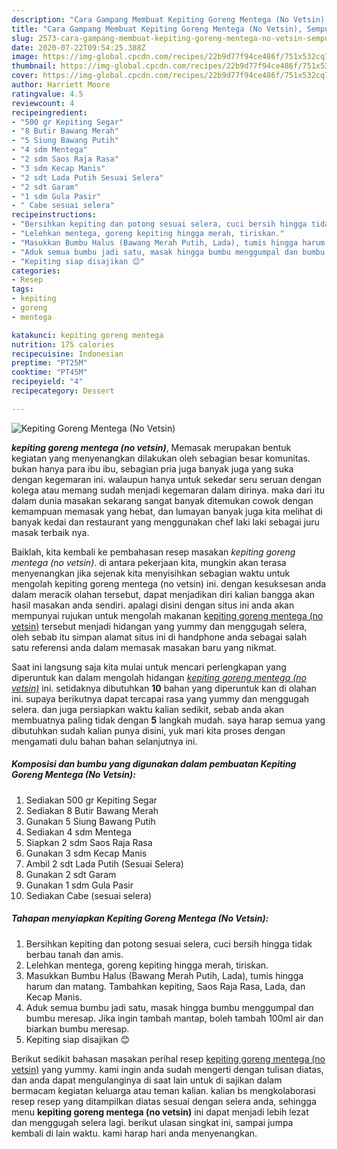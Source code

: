 ```yaml
---
description: "Cara Gampang Membuat Kepiting Goreng Mentega (No Vetsin), Sempurna"
title: "Cara Gampang Membuat Kepiting Goreng Mentega (No Vetsin), Sempurna"
slug: 2573-cara-gampang-membuat-kepiting-goreng-mentega-no-vetsin-sempurna
date: 2020-07-22T09:54:25.388Z
image: https://img-global.cpcdn.com/recipes/22b9d77f94ce486f/751x532cq70/kepiting-goreng-mentega-no-vetsin-foto-resep-utama.jpg
thumbnail: https://img-global.cpcdn.com/recipes/22b9d77f94ce486f/751x532cq70/kepiting-goreng-mentega-no-vetsin-foto-resep-utama.jpg
cover: https://img-global.cpcdn.com/recipes/22b9d77f94ce486f/751x532cq70/kepiting-goreng-mentega-no-vetsin-foto-resep-utama.jpg
author: Harriett Moore
ratingvalue: 4.5
reviewcount: 4
recipeingredient:
- "500 gr Kepiting Segar"
- "8 Butir Bawang Merah"
- "5 Siung Bawang Putih"
- "4 sdm Mentega"
- "2 sdm Saos Raja Rasa"
- "3 sdm Kecap Manis"
- "2 sdt Lada Putih Sesuai Selera"
- "2 sdt Garam"
- "1 sdm Gula Pasir"
- " Cabe sesuai selera"
recipeinstructions:
- "Bersihkan kepiting dan potong sesuai selera, cuci bersih hingga tidak berbau tanah dan amis."
- "Lelehkan mentega, goreng kepiting hingga merah, tiriskan."
- "Masukkan Bumbu Halus (Bawang Merah Putih, Lada), tumis hingga harum dan matang. Tambahkan kepiting, Saos Raja Rasa, Lada, dan Kecap Manis."
- "Aduk semua bumbu jadi satu, masak hingga bumbu menggumpal dan bumbu meresap. Jika ingin tambah mantap, boleh tambah 100ml air dan biarkan bumbu meresap."
- "Kepiting siap disajikan 😊"
categories:
- Resep
tags:
- kepiting
- goreng
- mentega

katakunci: kepiting goreng mentega 
nutrition: 175 calories
recipecuisine: Indonesian
preptime: "PT25M"
cooktime: "PT45M"
recipeyield: "4"
recipecategory: Dessert

---
```



![Kepiting Goreng Mentega (No Vetsin)](https://img-global.cpcdn.com/recipes/22b9d77f94ce486f/751x532cq70/kepiting-goreng-mentega-no-vetsin-foto-resep-utama.jpg)

<b><i>kepiting goreng mentega (no vetsin)</i></b>, Memasak merupakan bentuk kegiatan yang menyenangkan dilakukan oleh sebagian besar komunitas. bukan hanya para ibu ibu, sebagian pria juga banyak juga yang suka dengan kegemaran ini. walaupun hanya untuk sekedar seru seruan dengan kolega atau memang sudah menjadi kegemaran dalam dirinya. maka dari itu dalam dunia masakan sekarang sangat banyak ditemukan cowok dengan kemampuan memasak yang hebat, dan lumayan banyak juga kita melihat di banyak kedai dan restaurant yang menggunakan chef laki laki sebagai juru masak terbaik nya.

Baiklah, kita kembali ke pembahasan resep masakan <i>kepiting goreng mentega (no vetsin)</i>. di antara pekerjaan kita, mungkin akan terasa menyenangkan jika sejenak kita menyisihkan sebagian waktu untuk mengolah kepiting goreng mentega (no vetsin) ini. dengan kesuksesan anda dalam meracik olahan tersebut, dapat menjadikan diri kalian bangga akan hasil masakan anda sendiri. apalagi disini dengan situs ini anda akan mempunyai rujukan untuk mengolah makanan <u>kepiting goreng mentega (no vetsin)</u> tersebut menjadi hidangan yang yummy dan menggugah selera, oleh sebab itu simpan alamat situs ini di handphone anda sebagai salah satu referensi anda dalam memasak masakan baru yang nikmat.




Saat ini langsung saja kita mulai untuk mencari perlengkapan yang diperuntuk kan dalam mengolah hidangan <u><i>kepiting goreng mentega (no vetsin)</i></u> ini. setidaknya dibutuhkan <b>10</b> bahan yang diperuntuk kan di olahan ini. supaya berikutnya dapat tercapai rasa yang yummy dan menggugah selera. dan juga persiapkan waktu kalian sedikit, sebab anda akan membuatnya paling tidak dengan <b>5</b> langkah mudah. saya harap semua yang dibutuhkan sudah kalian punya disini, yuk mari kita proses dengan mengamati dulu bahan bahan selanjutnya ini.

<!--inarticleads1-->

##### Komposisi dan bumbu yang digunakan dalam pembuatan Kepiting Goreng Mentega (No Vetsin):

1. Sediakan 500 gr Kepiting Segar
1. Sediakan 8 Butir Bawang Merah
1. Gunakan 5 Siung Bawang Putih
1. Sediakan 4 sdm Mentega
1. Siapkan 2 sdm Saos Raja Rasa
1. Gunakan 3 sdm Kecap Manis
1. Ambil 2 sdt Lada Putih (Sesuai Selera)
1. Gunakan 2 sdt Garam
1. Gunakan 1 sdm Gula Pasir
1. Sediakan  Cabe (sesuai selera)




<!--inarticleads2-->

##### Tahapan menyiapkan Kepiting Goreng Mentega (No Vetsin):

1. Bersihkan kepiting dan potong sesuai selera, cuci bersih hingga tidak berbau tanah dan amis.
1. Lelehkan mentega, goreng kepiting hingga merah, tiriskan.
1. Masukkan Bumbu Halus (Bawang Merah Putih, Lada), tumis hingga harum dan matang. Tambahkan kepiting, Saos Raja Rasa, Lada, dan Kecap Manis.
1. Aduk semua bumbu jadi satu, masak hingga bumbu menggumpal dan bumbu meresap. Jika ingin tambah mantap, boleh tambah 100ml air dan biarkan bumbu meresap.
1. Kepiting siap disajikan 😊




Berikut sedikit bahasan masakan perihal resep <u>kepiting goreng mentega (no vetsin)</u> yang yummy. kami ingin anda sudah mengerti dengan tulisan diatas, dan anda dapat mengulanginya di saat lain untuk di sajikan dalam bermacam kegiatan keluarga atau teman kalian. kalian bs mengkolaborasi resep resep yang ditampilkan diatas sesuai dengan selera anda, sehingga menu <b>kepiting goreng mentega (no vetsin)</b> ini dapat menjadi lebih lezat dan menggugah selera lagi. berikut ulasan singkat ini, sampai jumpa kembali di lain waktu. kami harap hari anda menyenangkan.
